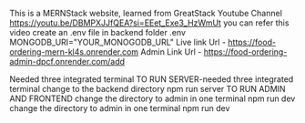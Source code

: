This is a MERNStack website, learned from GreatStack Youtube Channel
https://youtu.be/DBMPXJJfQEA?si=EEet_Exe3_HzWmUt you can refer this video 
create an .env file in backend folder
.env
MONGODB_URI="YOUR_MONOGODB_URL"
Live link Url - https://food-ordering-mern-kl4s.onrender.com
Admin Link Url - https://food-ordering-admin-dpcf.onrender.com/add


Needed three integrated terminal
TO RUN SERVER-needed three integrated terminal
change to the backend directory
npm run server
TO RUN ADMIN AND FRONTEND
change the directory to admin in one terminal
npm run dev
change the directory to admin in one terminal
npm run dev
